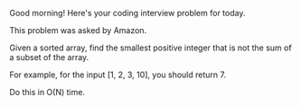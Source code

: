 Good morning! Here's your coding interview problem for today.This problem was asked by Amazon.Given a sorted array, find the smallest positive integer that is not the sum ofa subset of the array.For example, for the input [1, 2, 3, 10], you should return 7.Do this in O(N) time.